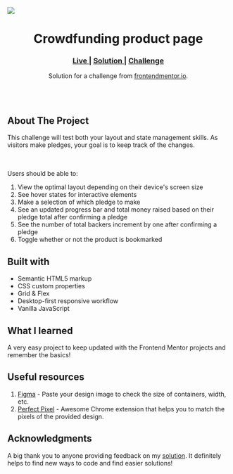 <img src="https://github.com/catherineisonline/crowdfunding-product-page-frontendmentor/blob/main/images/project-preview.png?raw=true"></img>

<h1 align="center">Crowdfunding product page
</h1>

<div align="center">
  <h3>
    <a href="" color="white">
      Live
    </a>
    <span> | </span>
    <a href="">
      Solution
    </a>
   <span> | </span>
    <a href="https://www.frontendmentor.io/challenges/crowdfunding-product-page-7uvcZe7ZR">
      Challenge
    </a>
  </h3>
</div>
<div align="center">
   Solution for a challenge from  <a href="https://www.frontendmentor.io/challenges/crowdfunding-product-page-7uvcZe7ZR" target="_blank">frontendmentor.io</a>.
</div>
<br>
<br>
<br>

## About The Project

<p>This challenge will test both your layout and state management skills. As visitors make pledges, your goal is to keep track of the changes.

<br><br>Users should be able to: <br>

1. View the optimal layout depending on their device's screen size
2. See hover states for interactive elements
3. Make a selection of which pledge to make
4. See an updated progress bar and total money raised based on their pledge total after confirming a pledge
5. See the number of total backers increment by one after confirming a pledge
6. Toggle whether or not the product is bookmarked
   <br>

## Built with

- Semantic HTML5 markup
- CSS custom properties
- Grid & Flex
- Desktop-first responsive workflow
- Vanilla JavaScript

## What I learned

A very easy project to keep updated with the Frontend Mentor projects and remember the basics!

## Useful resources

1. <a href="https://www.figma.com/">Figma</a> - Paste your design image to check the size of containers, width, etc.
2. <a href="https://chrome.google.com/webstore/detail/perfectpixel-by-welldonec/dkaagdgjmgdmbnecmcefdhjekcoceebi">Perfect Pixel</a> - Awesome Chrome extension that helps you to match the pixels of the provided design.

## Acknowledgments

A big thank you to anyone providing feedback on my <a href="">solution</a>. It definitely helps to find new ways to code and find easier solutions!
